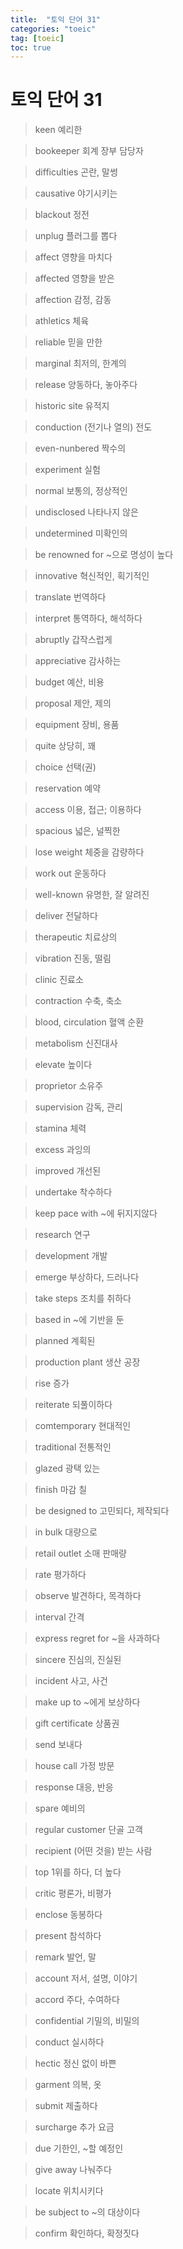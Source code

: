 ```yaml
---
title:  "토익 단어 31"
categories: "toeic"
tag: [toeic]
toc: true
---
```


# 토익 단어 31

> keen 
> 예리한

> bookeeper
> 회계 장부 담당자

> difficulties
> 곤란, 말썽

> causative
> 야기시키는

> blackout
> 정전

> unplug
> 플러그를 뽑다

> affect
> 영향을 마치다

> affected
> 영향을 받은

> affection
> 감정, 감동

> athletics
> 체육

> reliable
> 믿을 만한

> marginal
> 최저의, 한계의

> release
> 양동하다, 놓아주다

> historic site
> 유적지

> conduction
> (전기나 열의) 전도

> even-nunbered
> 짝수의

> experiment
> 실험

> normal
> 보통의, 정상적인

> undisclosed
> 나타나지 않은

> undetermined
> 미확인의

> be renowned for
> ~으로 명성이 높다

> innovative
> 혁신적인, 획기적인

> translate
> 번역하다

> interpret
> 통역하다, 해석하다

> abruptly
> 갑작스럽게

> appreciative
> 감사하는

> budget
> 예산, 비용

> proposal
> 제안, 제의

> equipment
> 장비, 용품

> quite
> 상당히, 꽤

> choice
> 선택(권)

> reservation
> 예약

> access
> 이용, 접근; 이용하다

> spacious
> 넓은, 널찍한

> lose weight
> 체중을 감량하다

> work out
> 운동하다

> well-known
> 유명한, 잘 알려진

> deliver
> 전달하다

> therapeutic
> 치료상의

> vibration
> 진동, 떨림

> clinic
> 진료소

> contraction
> 수축, 축소

> blood, circulation
> 혈액 순환

> metabolism
> 신진대사

> elevate
> 높이다

> proprietor
> 소유주

> supervision
> 감독, 관리

> stamina
> 체력

> excess
> 과잉의

> improved
> 개선된

> undertake
> 착수하다 

> keep pace with
> ~에 뒤지지않다

> research
> 연구

> development
> 개발

> emerge
> 부상하다, 드러나다

> take steps
> 조치를 취하다

> based in
> ~에 기반을 둔

> planned
> 계획된

> production plant
> 생산 공장

> rise
> 증가

> reiterate
> 되풀이하다

> comtemporary
> 현대적인

> traditional
> 전통적인

> glazed
> 광택 있는

> finish
> 마감 칠

> be designed to
> 고민되다, 제작되다

> in bulk
> 대량으로

> retail outlet
> 소매 판매량

> rate
> 평가하다

> observe
> 발견하다, 목격하다

> interval
> 간격

> express regret for
> ~을 사과하다

> sincere
> 진심의, 진실된

> incident
> 사고, 사건

> make up to
> ~에게 보상하다

> gift certificate
> 상품권

> send
> 보내다

> house call
> 가정 방문

> response
> 대응, 반응

> spare
> 예비의

> regular customer
> 단골 고객

> recipient
> (어떤 것을) 받는 사람

> top
> 1위를 하다, 더 높다

> critic
> 평론가, 비평가

> enclose
> 동봉하다

> present
> 참석하다

> remark
> 발언, 말

> account 
> 저서, 설명, 이야기

> accord
> 주다, 수여하다

> confidential
> 기밀의, 비밀의

> conduct
> 실시하다

> hectic
> 정신 없이 바쁜

> garment
> 의복, 옷

> submit 
> 제출하다

> surcharge
>추가 요금

> due
> 기한인, ~할 예정인

> give away
> 나눠주다

> locate
> 위치시키다

> be subject to
> ~의 대상이다

> confirm
> 확인하다, 확정짓다